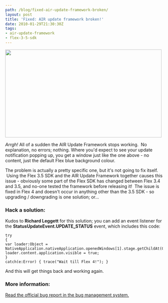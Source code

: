 ```yaml
---
path: /blog/fixed-air-update-framework-broken/
layout: post
title: 'Fixed: AIR update framework broken!'
date: 2010-01-29T21:30:30Z
tags:
- air-update-framework
- flex-3-5-sdk
---
```


<img class="alignnone size-full wp-image-1161" title="broken-air-update-framework" src="http://uploads.psyked.co.uk/2010/01/broken-air-update-framework.jpg" alt="" width="500" height="280" />

<em>Arrgh!</em> All of a sudden the AIR Update Framework stops working.  No explanation, no errors; nothing. Where you'd expect to see your update notification popping up, you get a window just like the one above - no content, just the default Flex blue background colour.

The problem is actually a pretty specific one, but it's not going to fix itself.  Using the Flex 3.5 SDK and the AIR Update Framework together causes this issue - obviously some part of the Flex SDK has changed between Flex 3.4 and 3.5, and no-one tested the framework before releasing it!  The issue is fixed in Flex 4 and doesn't occur in anything other than the 3.5 SDK - so upgrading / downgrading is one solution; or...
<h3>Hack a solution:</h3>
Kudos to <strong>Richard Leggett</strong> for this solution; you can add an event listener for the <strong>StatusUpdateEvent.UPDATE_STATUS</strong> event, which includes this code:

<pre><code>try
{
var loader:Object = NativeApplication.nativeApplication.openedWindows[1].stage.getChildAt(0);
loader.content.application.visible = true;
}
catch(e:Error) { trace("Wait till Flex 4!"); }</code></pre>

And this will get things back and working again.
<h3>More information:</h3>
<a href="http://bugs.adobe.com/jira/browse/SDK-24766?focusedCommentId=334246&amp;page=com.atlassian.jira.plugin.system.issuetabpanels:comment-tabpanel#action_334246" target="_blank">Read the official bug report in the bug management system.</a>